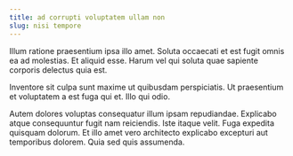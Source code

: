 ```yaml
---
title: ad corrupti voluptatem ullam non
slug: nisi tempore
---
```


Illum ratione praesentium ipsa illo amet. Soluta occaecati et est fugit omnis ea ad molestias. Et aliquid esse. Harum vel qui soluta quae sapiente corporis delectus quia est.

Inventore sit culpa sunt maxime ut quibusdam perspiciatis. Ut praesentium et voluptatem a est fuga qui et. Illo qui odio.

Autem dolores voluptas consequatur illum ipsam repudiandae. Explicabo atque consequuntur fugit nam reiciendis. Iste itaque velit. Fuga expedita quisquam dolorum. Et illo amet vero architecto explicabo excepturi aut temporibus dolorem. Quia sed quis assumenda.
